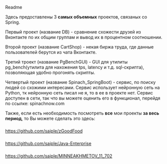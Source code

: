 Readme

Здесь предоставлены 3 **самых объемных** проектов, связаных со Spring.

Первый проект (название DB) - сравнение схожести друзей из Вконтакте по их общим группам и вывод их в процентном соотношении.

Второй проект (название CartShop) - некая биржа труда, где данные пользователей берутся из чата Вконтакте.

Третий троект (название PgBenchGUI) - GUI для утилиты pg_bench(утилита для нахожения tps, latency и т.д. sql-скрипта), позволяющая удобно прогонять скрипты.

Четвертый проект (название Spinach_SpringBoot) - сервис, по поиску людей со схожими интересами. Сервис использует нейронную сеть на Python, тк нейронную сеть писал не я, то в ее в проекте нет. Сервис доступен в сети, так что вы можете оценить его в функционал, перейдя по ссылке: spinachnow.com

Также, если есть необходимость посмотреть **все** мои проекты **за весь период**, то Вы можете сделать это здесь:
###
<https://github.com/saiple/zGoodFood>
###
<https://github.com/saiple/Java-Enterprise>
###
<https://github.com/saiple/MINNEAKHMETOV_11_702>
